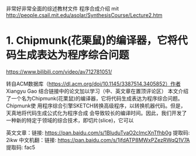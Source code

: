 
非常好非常全面的综述教材文件
程序合成介绍 mit
http://people.csail.mit.edu/asolar/SynthesisCourse/Lecture2.htm

# 1. Chipmunk(花栗鼠)的编译器，它将代码生成表达为程序综合问题


https://www.bilibili.com/video/av712781051/



转自ACM数据库（https://dl.acm.org/doi/10.1145/3387514.3405852）作者 Xiangyu Gao
结合链接中的论文加以学习（中、英文章在置顶评论区）
本文介绍了一个名为Chipmunk(花栗鼠)的编译器，它将代码生成表达为程序综合问题。Chipmunk使 用程序综合引擎SKETCH转换高级程序，以转换机器代码。但是，天真地将代码生成公式化为程序合成 会导致较长的编译时间。因此，我们开发了一种新的特定于领域的综合技术，即切片(slice)，它可以


英文文章：链接: https://pan.baidu.com/s/1BluduTvaO2cImcXnTfhb0g 提取码: 2ikw
中文机翻：链接: https://pan.baidu.com/s/1jfdATP8MWxPZezRWqQ1V7A 提取码: fac5